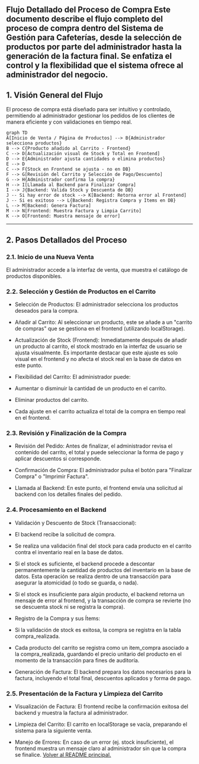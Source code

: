 Flujo Detallado del Proceso de Compra
Este documento describe el flujo completo del proceso de compra dentro del Sistema de Gestión para Cafeterías, desde la selección de productos por parte del administrador hasta la generación de la factura final. Se enfatiza el control y la flexibilidad que el sistema ofrece al administrador del negocio.
---
## 1. Visión General del Flujo
   El proceso de compra está diseñado para ser intuitivo y controlado, permitiendo al administrador gestionar los pedidos de los clientes de manera eficiente y con validaciones en tiempo real.
```mermaid
graph TD
A[Inicio de Venta / Página de Productos] --> B{Administrador selecciona productos}
B --> C{Producto añadido al Carrito - Frontend}
C --> D[Actualización visual de Stock y Total en Frontend]
D --> E{Administrador ajusta cantidades o elimina productos}
E --> D
C --> F{Stock en Frontend se ajusta - no en DB}
F --> G[Revisión del Carrito y Selección de Pago/Descuento]
G --> H{Administrador confirma la compra}
H --> I[Llamada al Backend para Finalizar Compra]
I --> J{Backend: Valida Stock y Descuenta de DB}
J -- Si hay error de stock --> K[Backend: Retorna error al Frontend]
J -- Si es exitoso --> L{Backend: Registra Compra y Items en DB}
L --> M[Backend: Genera Factura]
M --> N[Frontend: Muestra Factura y Limpia Carrito]
K --> O[Frontend: Muestra mensaje de error]

```
---
## 2. Pasos Detallados del Proceso
   ### 2.1. Inicio de una Nueva Venta
   El administrador accede a la interfaz de venta, que muestra el catálogo de productos disponibles.

### 2.2. Selección y Gestión de Productos en el Carrito
* Selección de Productos: El administrador selecciona los productos deseados para la compra.

* Añadir al Carrito: Al seleccionar un producto, este se añade a un "carrito de compras" que se gestiona en el frontend (utilizando localStorage).

* Actualización de Stock (Frontend): Inmediatamente después de añadir un producto al carrito, el stock mostrado en la interfaz de usuario se ajusta visualmente. Es importante destacar que este ajuste es solo visual en el frontend y no afecta el stock real en la base de datos en este punto.

* Flexibilidad del Carrito: El administrador puede:

* Aumentar o disminuir la cantidad de un producto en el carrito.

* Eliminar productos del carrito.

* Cada ajuste en el carrito actualiza el total de la compra en tiempo real en el frontend.

### 2.3. Revisión y Finalización de la Compra
* Revisión del Pedido: Antes de finalizar, el administrador revisa el contenido del carrito, el total y puede seleccionar la forma de pago y aplicar descuentos si corresponde.

* Confirmación de Compra: El administrador pulsa el botón para "Finalizar Compra" o "Imprimir Factura".

* Llamada al Backend: En este punto, el frontend envía una solicitud al backend con los detalles finales del pedido.

### 2.4. Procesamiento en el Backend
* Validación y Descuento de Stock (Transaccional):

* El backend recibe la solicitud de compra.

* Se realiza una validación final del stock para cada producto en el carrito contra el inventario real en la base de datos.

* Si el stock es suficiente, el backend procede a descontar permanentemente la cantidad de productos del inventario en la base de datos. Esta operación se realiza dentro de una transacción para asegurar la atomicidad (o todo se guarda, o nada).

* Si el stock es insuficiente para algún producto, el backend retorna un mensaje de error al frontend, y la transacción de compra se revierte (no se descuenta stock ni se registra la compra).

* Registro de la Compra y sus Ítems:

* Si la validación de stock es exitosa, la compra se registra en la tabla compra_realizada.

* Cada producto del carrito se registra como un item_compra asociado a la compra_realizada, guardando el precio unitario del producto en el momento de la transacción para fines de auditoría.

* Generación de Factura: El backend prepara los datos necesarios para la factura, incluyendo el total final, descuentos aplicados y forma de pago.

### 2.5. Presentación de la Factura y Limpieza del Carrito
* Visualización de Factura: El frontend recibe la confirmación exitosa del backend y muestra la factura al administrador.

* Limpieza del Carrito: El carrito en localStorage se vacía, preparando el sistema para la siguiente venta.

* Manejo de Errores: En caso de un error (ej. stock insuficiente), el frontend muestra un mensaje claro al administrador sin que la compra se finalice.
[Volver al README principal.](../README.md)